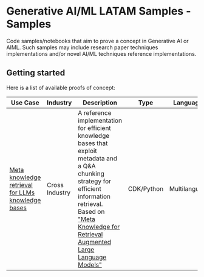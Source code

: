 # Generative AI/ML LATAM Samples - Samples

Code samples/notebooks that aim to prove a concept in Generative AI or AIML. Such samples may include research paper techniques implementations and/or novel AI/ML techniques reference implementations.

## Getting started

Here is a list of available proofs of concept:

| Use Case                                                                          | Industry                                | Description                                                                                                                                                                                                                  | Type              | Languages        |
|-----------------------------------------------------------------------------------|-----------------------------------------|------------------------------------------------------------------------------------------------------------------------------------------------------------------------------------------------------------------------------|-------------------|------------------|
| [Meta knowledge retrieval for LLMs knowledge bases](./meta_knowledge_retrieval_for_knowledge_bases/README.md)                    | Cross Industry | A reference implementation for efficient knowledge bases that exploit metadata and a Q&A chunking strategy for efficient information retrieval. Based on ["Meta Knowledge for Retrieval Augmented Large Language Models"](https://www.amazon.science/publications/meta-knowledge-for-retrieval-augmented-large-language-models)  | CDK/Python        | Multilanguage |